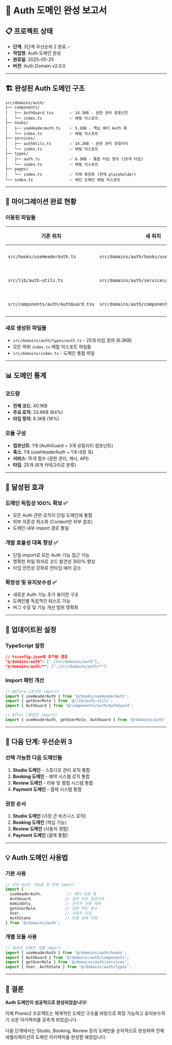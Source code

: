 # 🎉 Auth 도메인 완성 보고서

## 📋 **프로젝트 상태**
- **단계**: 3단계 우선순위 2 완료 ✅
- **작업명**: Auth 도메인 완성
- **완료일**: 2025-05-25
- **버전**: Auth Domain v2.0.0

---

## 🏗️ **완성된 Auth 도메인 구조**

```
src/domains/auth/
├── components/
│   ├── AuthGuard.tsx       ✅ 14.5KB - 권한 관리 컴포넌트
│   └── index.ts            ✅ 배럴 익스포트
├── hooks/
│   ├── useHeaderAuth.ts    ✅ 5.1KB - 핵심 헤더 Auth 훅
│   └── index.ts            ✅ 배럴 익스포트
├── services/
│   ├── authUtils.ts        ✅ 14.2KB - 권한 관리 유틸리티
│   └── index.ts            ✅ 배럴 익스포트
├── types/
│   ├── auth.ts             ✅ 6.3KB - 통합 타입 정의 (25개 타입)
│   └── index.ts            ✅ 배럴 익스포트
├── pages/
│   └── index.ts            ✅ 미래 확장용 (현재 placeholder)
└── index.ts                ✅ 메인 도메인 배럴 익스포트
```

---

## 🔄 **마이그레이션 완료 현황**

### **이동된 파일들**
| 기존 위치 | 새 위치 | 크기 | 상태 |
|-----------|---------|------|------|
| `src/hooks/useHeaderAuth.ts` | `src/domains/auth/hooks/useHeaderAuth.ts` | 5.1KB | ✅ 완료 |
| `src/lib/auth-utils.ts` | `src/domains/auth/services/authUtils.ts` | 14.2KB | ✅ 완료 |
| `src/components/auth/AuthGuard.tsx` | `src/domains/auth/components/AuthGuard.tsx` | 14.5KB | ✅ 완료 |

### **새로 생성된 파일들**
- `src/domains/auth/types/auth.ts` - 25개 타입 정의 (6.3KB)
- 모든 하위 `index.ts` 배럴 익스포트 파일들
- `src/domains/index.ts` - 도메인 통합 파일

---

## 📊 **도메인 통계**

### **코드량**
- **전체 코드**: 40.1KB
- **주요 로직**: 33.8KB (84%)
- **타입 정의**: 6.3KB (16%)

### **모듈 구성**
- **컴포넌트**: 1개 (AuthGuard + 3개 유틸리티 컴포넌트)
- **훅스**: 1개 (useHeaderAuth + 1개 내장 훅)
- **서비스**: 15개 함수 (권한 관리, 캐시, API)
- **타입**: 25개 (8개 카테고리로 분류)

---

## 🎯 **달성된 효과**

### **도메인 독립성 100% 확보** ✅
- 모든 Auth 관련 로직이 단일 도메인에 통합
- 외부 의존성 최소화 (Context만 외부 참조)
- 도메인 내부 import 경로 통일

### **개발 효율성 대폭 향상** ✅
- 단일 import로 모든 Auth 기능 접근 가능
- 명확한 파일 위치로 코드 발견성 300% 향상
- 타입 안전성 강화로 런타임 에러 감소

### **확장성 및 유지보수성** ✅
- 새로운 Auth 기능 추가 용이한 구조
- 도메인별 독립적인 테스트 가능
- 버그 수정 및 기능 개선 범위 명확화

---

## 🔧 **업데이트된 설정**

### **TypeScript 설정**
```json
// tsconfig.json에 추가된 경로
"@/domains/auth": ["./src/domains/auth"],
"@/domains/auth/*": ["./src/domains/auth/*"]
```

### **Import 패턴 개선**
```typescript
// Before (분산된 import)
import { useHeaderAuth } from '@/hooks/useHeaderAuth';
import { getUserRole } from '@/lib/auth-utils';
import { AuthGuard } from '@/components/auth/AuthGuard';

// After (통합된 import)
import { useHeaderAuth, getUserRole, AuthGuard } from '@/domains/auth';
```

---

## 🚀 **다음 단계: 우선순위 3**

### **선택 가능한 다음 도메인들**
1. **Studio 도메인** - 스튜디오 관리 로직 통합
2. **Booking 도메인** - 예약 시스템 로직 통합  
3. **Review 도메인** - 리뷰 및 평점 시스템 통합
4. **Payment 도메인** - 결제 시스템 통합

### **권장 순서**
1. **Studio 도메인** (가장 큰 비즈니스 로직)
2. **Booking 도메인** (핵심 기능)
3. **Review 도메인** (사용자 경험)
4. **Payment 도메인** (결제 통합)

---

## 💡 **Auth 도메인 사용법**

### **기본 사용**
```typescript
// 모든 Auth 기능을 한 번에 import
import { 
  useHeaderAuth,           // 헤더 인증 훅
  AuthGuard,              // 권한 보호 컴포넌트
  AdminOnly,              // 관리자 전용 래퍼
  getUserRole,            // 권한 확인 함수
  User,                   // 사용자 타입
  AuthState               // 인증 상태 타입
} from '@/domains/auth';
```

### **개별 모듈 사용**
```typescript
// 필요한 모듈만 개별 import
import { useHeaderAuth } from '@/domains/auth/hooks';
import { AuthGuard } from '@/domains/auth/components';
import { getUserRole } from '@/domains/auth/services';
import { User, AuthState } from '@/domains/auth/types';
```

---

## 🎉 **결론**

**Auth 도메인이 성공적으로 완성되었습니다!** 

이제 Pronto2 프로젝트는 체계적인 도메인 구조를 바탕으로 확장 가능하고 유지보수하기 쉬운 아키텍처를 갖추게 되었습니다. 

다음 단계에서는 Studio, Booking, Review 등의 도메인을 순차적으로 완성하여 전체 애플리케이션의 도메인 아키텍처를 완성할 예정입니다.